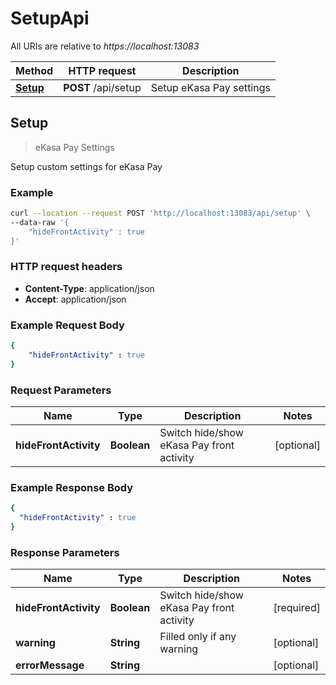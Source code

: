 # SetupApi

All URIs are relative to *https://localhost:13083*

Method | HTTP request | Description
------------- | ------------- | -------------
[**Setup**](SetupApi.md#Setup) | **POST** /api/setup | Setup eKasa Pay settings

## Setup

> eKasa Pay Settings

Setup custom settings for eKasa Pay

### Example

```bash
curl --location --request POST 'http://localhost:13083/api/setup' \
--data-raw '{
    "hideFrontActivity" : true
}'
```

### HTTP request headers

- **Content-Type**: application/json
- **Accept**: application/json

### Example Request Body

```yaml
{
    "hideFrontActivity" : true
}
```

### Request Parameters

Name | Type | Description | Notes
------------ | ------------- | ------------- | -------------
**hideFrontActivity** | **Boolean** | Switch hide/show eKasa Pay front activity | [optional]

### Example Response Body

```yaml
{
  "hideFrontActivity" : true
}
```

### Response Parameters

Name | Type | Description | Notes
------------ | ------------- | ------------- | -------------
**hideFrontActivity** | **Boolean** | Switch hide/show eKasa Pay front activity | [required]
**warning** | **String** | Filled only if any warning | [optional] 
**errorMessage** | **String** |  | [optional] 


